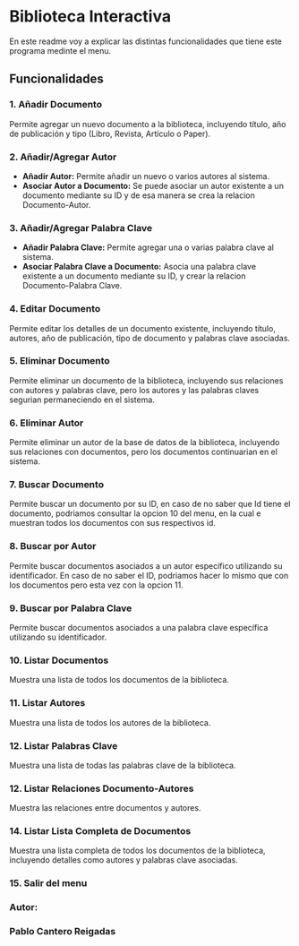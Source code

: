 # Biblioteca Interactiva

En este readme voy a explicar las distintas funcionalidades que tiene este programa medinte el menu.

## Funcionalidades

### 1. Añadir Documento
Permite agregar un nuevo documento a la biblioteca, incluyendo título, año de publicación y tipo (Libro, Revista, Artículo o Paper).

### 2. Añadir/Agregar Autor
- **Añadir Autor:** Permite añadir un nuevo o varios autores al sistema.
- **Asociar Autor a Documento:** Se puede asociar un autor existente a un documento mediante su ID y de esa manera se crea la relacion Documento-Autor.

### 3. Añadir/Agregar Palabra Clave
- **Añadir Palabra Clave:** Permite agregar una o varias palabra clave al sistema.
- **Asociar Palabra Clave a Documento:** Asocia una palabra clave existente a un documento mediante su ID, y crear la relacion Documento-Palabra Clave.

### 4. Editar Documento
Permite editar los detalles de un documento existente, incluyendo título, autores, año de publicación, tipo de documento y palabras clave asociadas.

### 5. Eliminar Documento
Permite eliminar un documento de la biblioteca, incluyendo sus relaciones con autores y palabras clave, pero los autores y las palabras claves segurian permaneciendo en el sistema.

### 6. Eliminar Autor
Permite eliminar un autor de la base de datos de la biblioteca, incluyendo sus relaciones con documentos, pero los documentos continuarian en el sistema.

### 7. Buscar Documento
Permite buscar un documento por su ID, en caso de no saber que Id tiene el documento, podriamos consultar la opcion 10 del menu, en la cual e muestran todos los documentos con sus respectivos id.

### 8. Buscar por Autor
Permite buscar documentos asociados a un autor específico utilizando su identificador. En caso de no saber el ID, podriamos hacer lo mismo que con los documentos pero esta vez con la opcion 11.

### 9. Buscar por Palabra Clave
Permite buscar documentos asociados a una palabra clave específica utilizando su identificador.

### 10. Listar Documentos
Muestra una lista de todos los documentos de la biblioteca.

### 11. Listar Autores
Muestra una lista de todos los autores de la biblioteca.

### 12. Listar Palabras Clave
Muestra una lista de todas las palabras clave de la biblioteca.

### 12. Listar Relaciones Documento-Autores
Muestra las relaciones entre documentos y autores.

### 14. Listar Lista Completa de Documentos
Muestra una lista completa de todos los documentos de la biblioteca, incluyendo detalles como autores y palabras clave asociadas.

### 15. Salir del menu


### Autor:
### Pablo Cantero Reigadas
